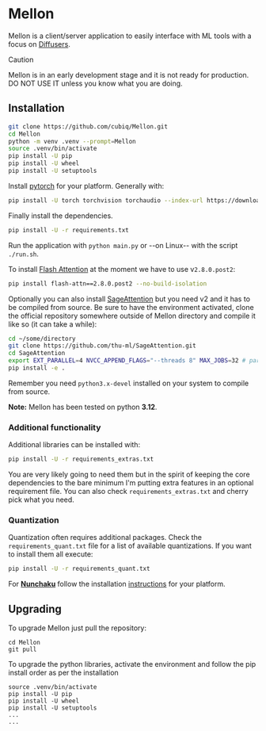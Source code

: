 # Mellon

Mellon is a client/server application to easily interface with ML tools with a focus on [Diffusers](https://github.com/huggingface/diffusers).

> [!CAUTION]
> Mellon is in an early development stage and it is not ready for production. DO NOT USE IT unless you know what you are doing.


## Installation

```bash
git clone https://github.com/cubiq/Mellon.git
cd Mellon
python -m venv .venv --prompt=Mellon
source .venv/bin/activate
pip install -U pip
pip install -U wheel
pip install -U setuptools
```

Install [pytorch](https://pytorch.org/get-started/locally/) for your platform. Generally with:

```bash
pip install -U torch torchvision torchaudio --index-url https://download.pytorch.org/whl/cu128
```

Finally install the dependencies.

```bash
pip install -U -r requirements.txt
```

Run the application with `python main.py` or --on Linux-- with the script `./run.sh`.

To install [Flash Attention](https://github.com/Dao-AILab/flash-attention) at the moment we have to use v`2.8.0.post2`:

```bash
pip install flash-attn==2.8.0.post2 --no-build-isolation
```

Optionally you can also install [SageAttention](https://github.com/thu-ml/SageAttention) but you need v2 and it has to be compiled from source. Be sure to have the environment activated, clone the official repository somewhere outside of Mellon directory and compile it like so (it can take a while):

```bash
cd ~/some/directory
git clone https://github.com/thu-ml/SageAttention.git
cd SageAttention 
export EXT_PARALLEL=4 NVCC_APPEND_FLAGS="--threads 8" MAX_JOBS=32 # parallel compiling
pip install -e .
```

Remember you need `python3.x-devel` installed on your system to compile from source.

**Note:** Mellon has been tested on python **3.12**.

### Additional functionality

Additional libraries can be installed with:

```bash
pip install -U -r requirements_extras.txt
```

You are very likely going to need them but in the spirit of keeping the core dependencies to the bare minimum I'm putting extra features in an optional requirement file. You can also check `requirements_extras.txt` and cherry pick what you need.

### Quantization

Quantization often requires additional packages. Check the `requirements_quant.txt` file for a list of available quantizations. If you want to install them all execute:

```bash
pip install -U -r requirements_quant.txt
```

For **[Nunchaku](https://github.com/nunchaku-tech/nunchaku)** follow the installation [instructions](https://nunchaku.tech/docs/nunchaku/installation/installation.html) for your platform.

## Upgrading

To upgrade Mellon just pull the repository:

```
cd Mellon
git pull
```

To upgrade the python libraries, activate the environment and follow the pip install order as per the installation

```
source .venv/bin/activate
pip install -U pip
pip install -U wheel
pip install -U setuptools
...
...
```